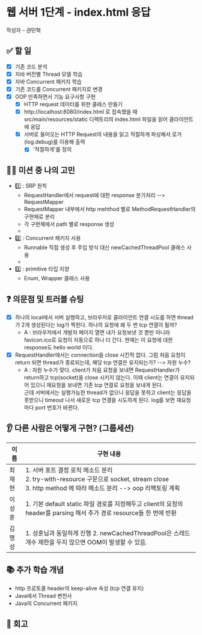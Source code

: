 # 웹 서버 1단계 - index.html 응답

작성자 - 권민혁

## ✅ 할 일
- [x] 기존 코드 분석
- [x] 자바 버전별 Thread 모델 학습
- [x] 자바 Concurrent 패키지 학습
- [x] 기존 코드를 Concurrent 패키지로 변경
- [x] OOP 만족하면서 기능 요구사항 구현
  - [x] HTTP request 데이터를 위한 클래스 만들기
  - [x] http://localhost:8080/index.html 로 접속했을 때 src/main/resources/static 디렉토리의 index.html 파일을 읽어 클라이언트에 응답
  - [x] 서버로 들어오는 HTTP Request의 내용을 읽고 적절하게 파싱해서 로거(log.debug)를 이용해 출력
      - [x] '적절하게'를 정의

## 👨‍💻 미션 중 나의 고민
- 1️⃣ : SRP 원칙
  - RequestHandler에서 request에 대한 response 분기처리 --> RequestMapper
  - RequestMapper 내부에서 http mehthod 별로 MethodRequestHandler의 구현체로 분리
  - 각 구현체에서 path 별로 response 생성
  - 
- 2️⃣ : Concurrent 패키지 사용
  - Runnable 직접 생성 후 주입 방식 대신 newCachedThreadPool 클래스 사용
  - 
- 3️⃣ : primitive 타입 지양
  - Enum, Wrapper 클래스 사용

## ❓ 의문점 및 트러블 슈팅

- [x] 하나의 local에서 서버 실행하고, 브라우저로 클라이언트 연결 시도를 하면 thread가 2개 생성된다는 log가 찍힌다. 하나의 요청에 왜 두 번 tcp 연결이 될까?
    - A : 브라우저에서 개발자 페이지 열면 내가 요청보낸 것 뿐만 아니라 favicon.ico로 요청이 자동으로 하나 더 간다. 현재는 이 요청에 대한 response도 hello world 이다.
- [x] RequestHandler에서는 connection을 close 시킨적 없다. 그럼 처음 요청이 return 되면 thread가 종료되는데, 해당 tcp 연결은 유지되는가? --> 자원 누수?
    - A : 자원 누수가 맞다. client가 처음 요청을 보내면 RequestHandler가 return하고 tcp(socket)을 close 시키지 않는다. 이때 client는 연결이 유지되어 있으니 재요청을 보내면 기존 tcp 연결로 요청을 보내게 된다. </br>
      근데 서버에서는 실행가능한 thread가 없으니 응답을 못하고 client는 응답을 못받으니 timeout 나서 새로운 tcp 연결을 시도하게 된다. log를 보면 재요청마다 port 번호가 바뀐다.

## 👂 다른 사람은 어떻게 구현? (그룹세션)

| 이름  | 구현 내용                                                                                                                       |
|-----|-----------------------------------------------------------------------------------------------------------------------------|
| 최재현 | 1. 서버 포트 결정 로직 메소드 분리 </br> 2. try-with-resource 구문으로 socket, stream close </br> 3. http method 에 따라 메소드 분리 --> oop 리팩토링 계획 |
| 이성훈 | 1. 기본 default static 파일 경로를 지정해두고 client의 요청의 header를 parsing 해서 추가 경로 resource들 한 번에 반환                                    |
| 김명성 | 1. 성훈님과 동일하게 진행 2. newCachedThreadPool은 스레드 개수 제한을 두지 않으면 OOM이 발생할 수 있음.                                                    |

## 📚 추가 학습 개념
- http 프로토콜 header의 keep-alive 속성 (tcp 연결 유지)
- Java에서 Thread 변천사
- Java의 Concurrent 패키지

## 🧐 회고
